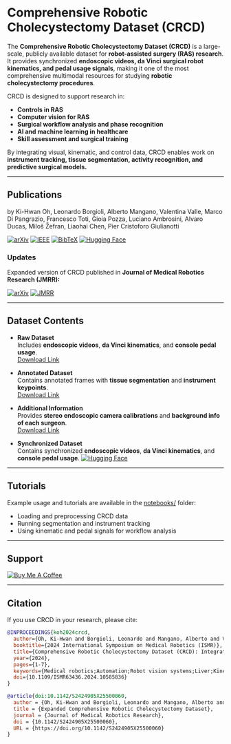 # Comprehensive Robotic Cholecystectomy Dataset (CRCD)

The **Comprehensive Robotic Cholecystectomy Dataset (CRCD)** is a large-scale, publicly available dataset for **robot-assisted surgery (RAS) research**.  
It provides synchronized **endoscopic videos, da Vinci surgical robot kinematics, and pedal usage signals**, making it one of the most comprehensive multimodal resources for studying **robotic cholecystectomy procedures**.  

CRCD is designed to support research in:
- **Controls in RAS**
- **Computer vision for RAS**
- **Surgical workflow analysis and phase recognition**
- **AI and machine learning in healthcare**
- **Skill assessment and surgical training**

By integrating visual, kinematic, and control data, CRCD enables work on **instrument tracking, tissue segmentation, activity recognition, and predictive surgical models.**

---

## Publications

by Ki-Hwan Oh, Leonardo Borgioli, Alberto Mangano, Valentina Valle, Marco Di Pangrazio, Francesco Toti, Gioia Pozza, Luciano Ambrosini, Alvaro Ducas, Miloš Žefran, Liaohai Chen, Pier Cristoforo Giulianotti  

[![arXiv](https://img.shields.io/badge/arXiv-Paper-red?logo=arxiv)](https://arxiv.org/abs/2312.01183)  [![IEEE](https://img.shields.io/badge/IEEE-Paper-blue?logo=ieee)](https://ieeexplore.ieee.org/abstract/document/10585836)  [![BibTeX](https://img.shields.io/badge/BibTeX-Citation-orange?logo=bibtex)](https://uofi.box.com/s/0cxpk70we719hxcqsdn3bx05lw9yfsth)  [![Hugging Face](https://img.shields.io/badge/HuggingFace-Dataset-yellow?logo=huggingface)](https://huggingface.co/datasets/SITL-Eng/CRCD)

### Updates
Expanded version of CRCD published in **Journal of Medical Robotics Research (JMRR):**  

[![arXiv](https://img.shields.io/badge/arXiv-Paper-red?logo=arxiv)](https://arxiv.org/abs/2412.12238#)  [![JMRR](https://img.shields.io/badge/JMRR-World%20Scientific-blue)](https://doi.org/10.1142/S2424905X25500060)

---

## Dataset Contents

- **Raw Dataset**  
  Includes **endoscopic videos**, **da Vinci kinematics**, and **console pedal usage**.  
  [Download Link](https://uofi.box.com/s/p3aocj6yzq4ctwc0s635a2dfyk9zdv5j)

- **Annotated Dataset**  
  Contains annotated frames with **tissue segmentation** and **instrument keypoints**.  
  [Download Link](https://uofi.box.com/s/f9bg69ve6fkwktr3o33ahmp620w8jth6)

- **Additional Information**  
  Provides **stereo endoscopic camera calibrations** and **background info of each surgeon**.  
  [Download Link](https://uofi.box.com/s/w65rui5ylm0i4v4jvlkpacpi4q6jkdpe)

- **Synchronized Dataset**  
  Contains synchronized **endoscopic videos**, **da Vinci kinematics**, and **console pedal usage**.
  [![Hugging Face](https://img.shields.io/badge/HuggingFace-Dataset-yellow?logo=huggingface)](https://huggingface.co/datasets/SITL-Eng/CRCD)

---

## Tutorials

Example usage and tutorials are available in the [notebooks/](notebooks/) folder:  
- Loading and preprocessing CRCD data  
- Running segmentation and instrument tracking  
- Using kinematic and pedal signals for workflow analysis  

---

## Support

<a href="https://www.buymeacoffee.com/koh43" target="_blank"><img src="https://www.buymeacoffee.com/assets/img/custom_images/orange_img.png" alt="Buy Me A Coffee"></a>

---

## Citation

If you use CRCD in your research, please cite:

```bibtex
@INPROCEEDINGS{koh2024crcd,
  author={Oh, Ki-Hwan and Borgioli, Leonardo and Mangano, Alberto and Valle, Valentina and Di Pangrazio, Marco and Toti, Francesco and Pozza, Gioia and Ambrosini, Luciano and Ducas, Alvaro and Žefran, Miloš and Chen, Liaohai and Giulianotti, Pier Cristoforo},
  booktitle={2024 International Symposium on Medical Robotics (ISMR)}, 
  title={Comprehensive Robotic Cholecystectomy Dataset (CRCD): Integrating Kinematics, Pedal Signals, and Endoscopic Videos}, 
  year={2024},
  pages={1-7},
  keywords={Medical robotics;Automation;Robot vision systems;Liver;Kinematics;Predictive models;Cameras},
  doi={10.1109/ISMR63436.2024.10585836}
}

@article{doi:10.1142/S2424905X25500060,
  author = {Oh, Ki-Hwan and Borgioli, Leonardo and Mangano, Alberto and Valle, Valentina and Pangrazio, Marco Di and Toti, Francesco and Pozza, Gioia and Ambrosini, Luciano and Ducas, Alvaro and \v{Z}efran, Milo\v{s} and Chen, Liaohai and Giulianotti, Pier Cristoforo},
  title = {Expanded Comprehensive Robotic Cholecystectomy Dataset},
  journal = {Journal of Medical Robotics Research},
  doi = {10.1142/S2424905X25500060},
  URL = {https://doi.org/10.1142/S2424905X25500060}
}
```
